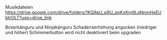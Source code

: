 Musikdateien 
https://drive.google.com/drive/folders/1KQ9aU_p9U_qoKxKm9LqNnmHeEUbtrOLT?usp=drive_link

Boxerkänguru und Ninjakänguru Schadenserhöhung angucken (niedriger und höher)
Schimmerbutton wird nicht deaktiviert beim upgraden
